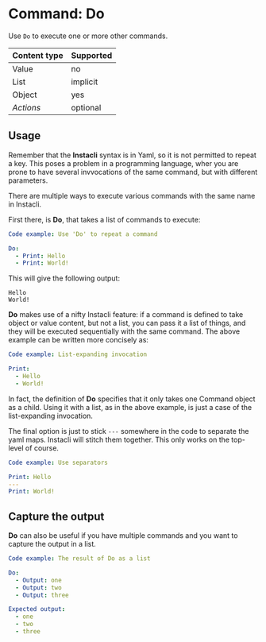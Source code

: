 # Command: Do

Use `Do` to execute one or more other commands.

| Content type | Supported |
|--------------|-----------|
| Value        | no        |
| List         | implicit  |
| Object       | yes       |
| _Actions_    | optional  |

## Usage

Remember that the **Instacli** syntax is in Yaml, so it is not permitted to repeat a key. This poses a problem in a programming language, wher you are prone to
have several invvocations of the same command, but with different parameters.

There are multiple ways to execute various commands with the same name in Instacli.

First there, is **Do**, that takes a list of commands to execute:

```yaml
Code example: Use 'Do' to repeat a command

Do:
  - Print: Hello
  - Print: World!
```

This will give the following output:

```commandline
Hello
World!
```

**Do** makes use of a nifty Instacli feature: if a command is defined to take object or value content, but not a list, you can pass it a list of things, and
they will be executed sequentially with the same command. The above example can be written more concisely as:

```yaml
Code example: List-expanding invocation

Print:
  - Hello
  - World!
```

In fact, the definition of **Do** specifies that it only takes one Command object as a child. Using it with a list, as in the above example, is just a case of
the list-expanding invocation.

The final option is just to stick `---` somewhere in the code to separate the yaml maps. Instacli will stitch them together. This only works on the top-level of
course.

```yaml
Code example: Use separators

Print: Hello
---
Print: World!
```

## Capture the output

**Do** can also be useful if you have multiple commands and you want to capture the output in a list.

```yaml
Code example: The result of Do as a list

Do:
  - Output: one
  - Output: two
  - Output: three

Expected output:
  - one
  - two
  - three
```